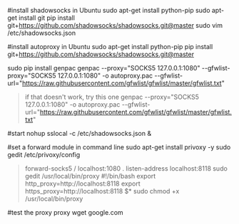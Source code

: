 #install shadowsocks in Ubuntu
sudo apt-get install python-pip
sudo apt-get install git
pip install git+https://github.com/shadowsocks/shadowsocks.git@master
sudo vim /etc/shadowsocks.json 

#install autoproxy in Ubuntu
sudo apt-get install python-pip
pip install git+https://github.com/shadowsocks/shadowsocks.git@master

sudo pip install genpac
genpac --proxy="SOCKS5 127.0.0.1:1080" --gfwlist-proxy="SOCKS5 127.0.0.1:1080" -o autoproxy.pac --gfwlist-url="https://raw.githubusercontent.com/gfwlist/gfwlist/master/gfwlist.txt"
>if that doesn't work, try this one
>genpac --proxy="SOCKS5 127.0.0.1:1080" -o autoproxy.pac --gfwlist-url="https://raw.githubusercontent.com/gfwlist/gfwlist/master/gfwlist.txt"

#start
nohup sslocal -c /etc/shadowsocks.json &

#set a forward module in command line
sudo apt-get install privoxy -y
sudo gedit /etc/privoxy/config 
>forward-socks5 / localhost:1080 .
>listen-address localhost:8118
sudo gedit /usr/local/bin/proxy
>#!/bin/bash
>export http_proxy=http://localhost:8118
>export https_proxy=http://localhost:8118
>$*
sudo chmod +x /usr/local/bin/proxy 

#test the proxy
proxy wget google.com

